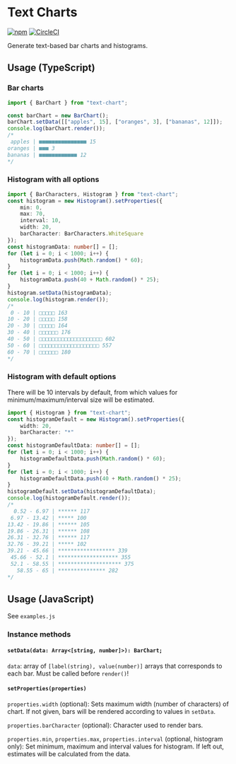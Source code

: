 # Text Charts
[![npm](https://img.shields.io/npm/v/text-chart.svg)](https://www.npmjs.com/package/text-chart)
[![CircleCI](https://circleci.com/gh/weijunyu/text-chart.svg?style=shield)](https://circleci.com/gh/weijunyu/text-chart)

Generate text-based bar charts and histograms.

## Usage (TypeScript)
### Bar charts
```typescript
import { BarChart } from "text-chart";

const barChart = new BarChart();
barChart.setData([["apples", 15], ["oranges", 3], ["bananas", 12]]);
console.log(barChart.render());
/*
 apples | ■■■■■■■■■■■■■■■ 15
oranges | ■■■ 3
bananas | ■■■■■■■■■■■■ 12
*/
```
### Histogram with all options
```typescript
import { BarCharacters, Histogram } from "text-chart";
const histogram = new Histogram().setProperties({
    min: 0,
    max: 70,
    interval: 10,
    width: 20,
    barCharacter: BarCharacters.WhiteSquare
});
const histogramData: number[] = [];
for (let i = 0; i < 1000; i++) {
    histogramData.push(Math.random() * 60);
}
for (let i = 0; i < 1000; i++) {
    histogramData.push(40 + Math.random() * 25);
}
histogram.setData(histogramData);
console.log(histogram.render());
/* 
 0 - 10 | □□□□□ 163
10 - 20 | □□□□□ 158
20 - 30 | □□□□□ 164
30 - 40 | □□□□□□ 176
40 - 50 | □□□□□□□□□□□□□□□□□□□□ 602
50 - 60 | □□□□□□□□□□□□□□□□□□□ 557
60 - 70 | □□□□□□ 180
*/
```

### Histogram with default options
There will be 10 intervals by default, from which values for minimum/maximum/interval size will be estimated.

```typescript
import { Histogram } from "text-chart";
const histogramDefault = new Histogram().setProperties({
    width: 20,
    barCharacter: "*"
});
const histogramDefaultData: number[] = [];
for (let i = 0; i < 1000; i++) {
    histogramDefaultData.push(Math.random() * 60);
}
for (let i = 0; i < 1000; i++) {
    histogramDefaultData.push(40 + Math.random() * 25);
}
histogramDefault.setData(histogramDefaultData);
console.log(histogramDefault.render());
/*
  0.52 - 6.97 | ****** 117
 6.97 - 13.42 | ***** 100
13.42 - 19.86 | ****** 105
19.86 - 26.31 | ****** 108
26.31 - 32.76 | ****** 117
32.76 - 39.21 | ***** 102
39.21 - 45.66 | ****************** 339
 45.66 - 52.1 | ******************* 355
 52.1 - 58.55 | ******************** 375
   58.55 - 65 | *************** 282
*/
```

## Usage (JavaScript)
See `examples.js`

### Instance methods
#### `setData(data: Array<[string, number]>): BarChart;`
`data`: array of `[label(string), value(number)]` arrays that corresponds to each bar. Must be called before `render()`!

#### `setProperties(properties)`
`properties.width` (optional): 
Sets maximum width (number of characters) of chart. If not given, bars will be rendered according to values in `setData`.

`properties.barCharacter` (optional): 
Character used to render bars.

`properties.min`, `properties.max`, `properties.interval` (optional, histogram only): Set minimum, maximum and interval values for histogram. If left out, estimates will be calculated from the data.
